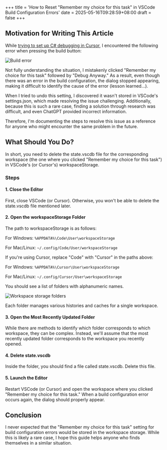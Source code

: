 +++
title = 'How to Reset "Remember my choice for this task" in VSCode Build Configuration Errors'
date = 2025-05-16T09:28:59+08:00
draft = false
+++

## Motivation for Writing This Article

While [trying to set up C# debugging in Cursor](/en/posts/how-to-debug-csharp-in-cursor/), I encountered the following error when pressing the build button:

![Build error](/images/how-to-reset-remember-my-choice-for-this-task/error-could-not-find-the-task.png)

Not fully understanding the situation, I mistakenly clicked "Remember my choice for this task" followed by "Debug Anyway." As a result, even though there was an error in the build configuration, the dialog stopped appearing, making it difficult to identify the cause of the error (lesson learned...).

When I tried to undo this setting, I discovered it wasn't stored in VSCode's settings.json, which made resolving the issue challenging. Additionally, because this is such a rare case, finding a solution through research was difficult, and even ChatGPT provided incorrect information.

Therefore, I'm documenting the steps to resolve this issue as a reference for anyone who might encounter the same problem in the future.

## What Should You Do?

In short, you need to delete the state.vscdb file for the corresponding workspace (the one where you clicked "Remember my choice for this task") in VSCode's (or Cursor's) workspaceStorage.

### Steps

#### 1. Close the Editor

First, close VSCode (or Cursor).
Otherwise, you won't be able to delete the state.vscdb file mentioned later.

#### 2. Open the workspaceStorage Folder

The path to workspaceStorage is as follows:

For Windows:
`%APPDATA%\Code\User\workspaceStorage`

For Mac/Linux:
`~/.config/Code/User/workspaceStorage`

If you're using Cursor, replace "Code" with "Cursor" in the paths above:

For Windows:
`%APPDATA%\Cursor\User\workspaceStorage`

For Mac/Linux:
`~/.config/Cursor/User\workspaceStorage`

You should see a list of folders with alphanumeric names.

![Workspace storage folders](/images/how-to-reset-remember-my-choice-for-this-task/workspace-storage-folders.png)

Each folder manages various histories and caches for a single workspace.

#### 3. Open the Most Recently Updated Folder

While there are methods to identify which folder corresponds to which workspace, they can be complex.
Instead, we'll assume that the most recently updated folder corresponds to the workspace you recently opened.

#### 4. Delete state.vscdb

Inside the folder, you should find a file called state.vscdb. Delete this file.

#### 5. Launch the Editor

Restart VSCode (or Cursor) and open the workspace where you clicked "Remember my choice for this task."
When a build configuration error occurs again, the dialog should properly appear.

## Conclusion

I never expected that the "Remember my choice for this task" setting for build configuration errors would be stored in the workspace storage. While this is likely a rare case, I hope this guide helps anyone who finds themselves in a similar situation.
